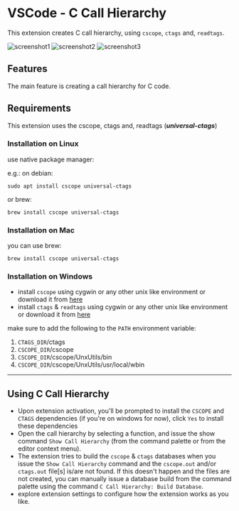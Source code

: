 # VSCode - C Call Hierarchy
This extension creates C call hierarchy, using `cscope`, `ctags` and, `readtags`.

![screenshot1](https://github.com/abdalmoniem/C-Call-Hierarchy/raw/master/media/screenshot1.png)
![screenshot2](https://github.com/abdalmoniem/C-Call-Hierarchy/raw/master/media/screenshot2.png)
![screenshot3](https://github.com/abdalmoniem/C-Call-Hierarchy/raw/master/media/screenshot3.png)

## Features
The main feature is creating a call hierarchy for C code.

## Requirements
This extension uses the cscope, ctags and, readtags (**_universal-ctags_**)

### Installation on Linux
use native package manager:

e.g.: on debian:
```shell
sudo apt install cscope universal-ctags
```

or brew:

```shell
brew install cscope universal-ctags
```

### Installation on Mac
you can use brew:

```shell
brew install cscope universal-ctags
```

### Installation on Windows
* install `cscope` using cygwin or any other unix like environment or download it from [here](https://github.com/abdalmoniem/C-Call-Hierarchy/releases/download/v1.7.4/cscope.zip)
* install `ctags` & `readtags` using cygwin or any other unix like environment or download it from [here](https://github.com/abdalmoniem/C-Call-Hierarchy/releases/download/v1.7.4/ctags.zip)

make sure to add the following to the `PATH` environment variable:
1. `CTAGS_DIR`/ctags
2. `CSCOPE_DIR`/cscope
3. `CSCOPE_DIR`/cscope/UnxUtils/bin
4. `CSCOPE_DIR`/cscope/UnxUtils/usr/local/wbin

-----------------------------------------------------------------------------------------------------------

## Using C Call Hierarchy
* Upon extension activation, you'll be prompted to install the `CSCOPE` and `CTAGS` dependencies (if you're on windows for now), click `Yes` to install these dependencies
* Open the call hierarchy by selecting a function, and issue the show command `Show Call Hierarchy` (from the command palette or from the editor context menu).
* The extension tries to build the `cscope` & `ctags` databases when you issue the `Show Call Hierarchy` command and the `cscope.out` and/or `ctags.out` file[s] is/are not found. If this doesn't happen and the files are not created, you can manually issue a database build from the command palette using the command `C Call Hierarchy: Build Database`.
* explore extension settings to configure how the extension works as you like.